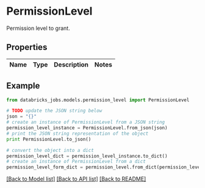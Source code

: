 # PermissionLevel

Permission level to grant.

## Properties
Name | Type | Description | Notes
------------ | ------------- | ------------- | -------------

## Example

```python
from databricks_jobs.models.permission_level import PermissionLevel

# TODO update the JSON string below
json = "{}"
# create an instance of PermissionLevel from a JSON string
permission_level_instance = PermissionLevel.from_json(json)
# print the JSON string representation of the object
print PermissionLevel.to_json()

# convert the object into a dict
permission_level_dict = permission_level_instance.to_dict()
# create an instance of PermissionLevel from a dict
permission_level_form_dict = permission_level.from_dict(permission_level_dict)
```
[[Back to Model list]](../README.md#documentation-for-models) [[Back to API list]](../README.md#documentation-for-api-endpoints) [[Back to README]](../README.md)



